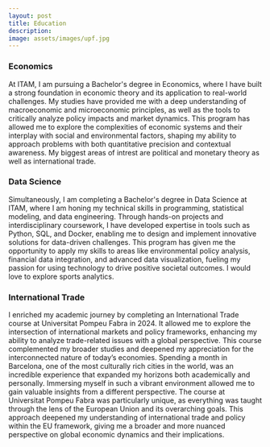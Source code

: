 ```yaml
---
layout: post
title: Education
description: 
image: assets/images/upf.jpg
---
```

<h3>Economics</h3>
<p>At ITAM, I am pursuing a Bachelor's degree in Economics, where I have built a strong foundation in economic theory and its application to real-world challenges. My studies have provided me with a deep understanding of macroeconomic and microeconomic principles, as well as the tools to critically analyze policy impacts and market dynamics. This program has allowed me to explore the complexities of economic systems and their interplay with social and environmental factors, shaping my ability to approach problems with both quantitative precision and contextual awareness. My biggest areas of intrest are political and monetary theory as well as international trade.</p>
<h3>Data Science</h3>
<p>Simultaneously, I am completing a Bachelor's degree in Data Science at ITAM, where I am honing my technical skills in programming, statistical modeling, and data engineering. Through hands-on projects and interdisciplinary coursework, I have developed expertise in tools such as Python, SQL, and Docker, enabling me to design and implement innovative solutions for data-driven challenges. This program has given me the opportunity to apply my skills to areas like environmental policy analysis, financial data integration, and advanced data visualization, fueling my passion for using technology to drive positive societal outcomes. I would love to explore sports analytics.</p>
<h3>International Trade</h3>
<p>I enriched my academic journey by completing an International Trade course at Universitat Pompeu Fabra in 2024. It allowed me to explore the intersection of international markets and policy frameworks, enhancing my ability to analyze trade-related issues with a global perspective. This course complemented my broader studies and deepened my appreciation for the interconnected nature of today’s economies. Spending a month in Barcelona, one of the most culturally rich cities in the world, was an incredible experience that expanded my horizons both academically and personally. Immersing myself in such a vibrant environment allowed me to gain valuable insights from a different perspective. The course at Universitat Pompeu Fabra was particularly unique, as everything was taught through the lens of the European Union and its overarching goals. This approach deepened my understanding of international trade and policy within the EU framework, giving me a broader and more nuanced perspective on global economic dynamics and their implications.</p>
